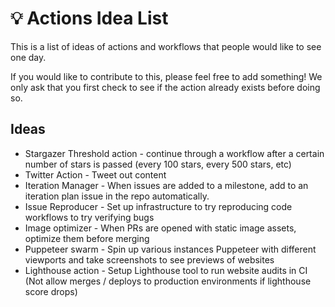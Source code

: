 # 💡 Actions Idea List

This is a list of ideas of actions and workflows that people would like to see one day.

If you would like to contribute to this, please feel free to add something! We only ask that you first check to see if the action already exists before doing so.

## Ideas

- Stargazer Threshold action - continue through a workflow after a certain number of stars is passed (every 100 stars, every 500 stars, etc)
- Twitter Action - Tweet out content
- Iteration Manager - When issues are added to a milestone, add to an iteration plan issue in the repo automatically.
- Issue Reproducer - Set up infrastructure to try reproducing code workflows to try verifying bugs
- Image optimizer - When PRs are opened with static image assets, optimize them before merging
- Puppeteer swarm - Spin up various instances Puppeteer with different viewports and take screenshots to see previews of websites
- Lighthouse action - Setup Lighthouse tool to run website audits in CI (Not allow merges / deploys to production environments if lighthouse score drops)
